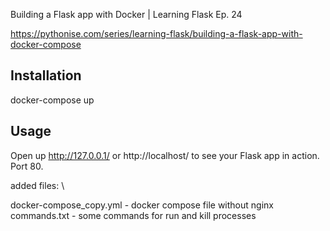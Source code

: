 Building a Flask app with Docker | Learning Flask Ep. 24

https://pythonise.com/series/learning-flask/building-a-flask-app-with-docker-compose




## Installation
docker-compose up


## Usage
Open up http://127.0.0.1/ or http://localhost/ to see your Flask app in action. Port 80.

added files: \

docker-compose_copy.yml - docker compose file without nginx
commands.txt - some commands for run and kill processes